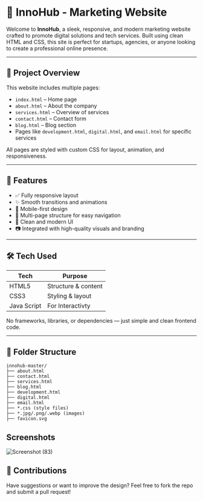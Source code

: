 # 🚀 InnoHub - Marketing Website

Welcome to **InnoHub**, a sleek, responsive, and modern marketing website crafted to promote digital solutions and tech services. Built using clean HTML and CSS, this site is perfect for startups, agencies, or anyone looking to create a professional online presence.

---

## 📁 Project Overview

This website includes multiple pages:

- `index.html` – Home page  
- `about.html` – About the company  
- `services.html` – Overview of services  
- `contact.html` – Contact form  
- `blog.html` – Blog section  
- Pages like `development.html`, `digital.html`, and `email.html` for specific services

All pages are styled with custom CSS for layout, animation, and responsiveness.

---

## 🎯 Features

- ✅ Fully responsive layout
- ✨ Smooth transitions and animations
- 📱 Mobile-first design
- 📁 Multi-page structure for easy navigation
- 🎨 Clean and modern UI
- 📷 Integrated with high-quality visuals and branding

---

## 🛠️ Tech Used

| Tech         | Purpose               |
|--------------|------------------------|
| HTML5        | Structure & content    |
| CSS3         | Styling & layout       |
| Java Script  | For Interactivty       |

No frameworks, libraries, or dependencies — just simple and clean frontend code.

---

## 🧰 Folder Structure

```
innohub-master/
├── about.html
├── contact.html
├── services.html
├── blog.html
├── development.html
├── digital.html
├── email.html
├── *.css (style files)
├── *.jpg/.png/.webp (images)
├── favicon.svg
```
## Screenshots
![Screenshot (83)](https://github.com/user-attachments/assets/eba65237-0c21-425b-852c-0a003f48a57d)



## 🤝 Contributions

Have suggestions or want to improve the design? Feel free to fork the repo and submit a pull request!

